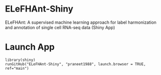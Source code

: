 # ELeFHAnt-Shiny
ELeFHAnt: A supervised machine learning approach for label harmonization and annotation of single cell RNA-seq data (Shiny App)

# Launch App
```
library(shiny)
runGitHub("ELeFHAnt-Shiny", "praneet1988", launch.browser = TRUE, ref="main")

```
